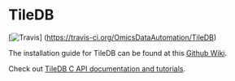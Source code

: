 # TileDB

[![Travis](https://img.shields.io/travis/OmicsDataAutomation/TileDB.svg?maxAge=2592000)]
(https://travis-ci.org/OmicsDataAutomation/TileDB)

The installation guide for TileDB can be found at this [Github
Wiki](https://github.com/OmicsDataAutomation/TileDB/wiki).

Check out [TileDB C API documentation and tutorials](https://web.archive.org/web/20171230150211/http://istc-bigdata.org:80/tiledb/tutorials/index.html).
